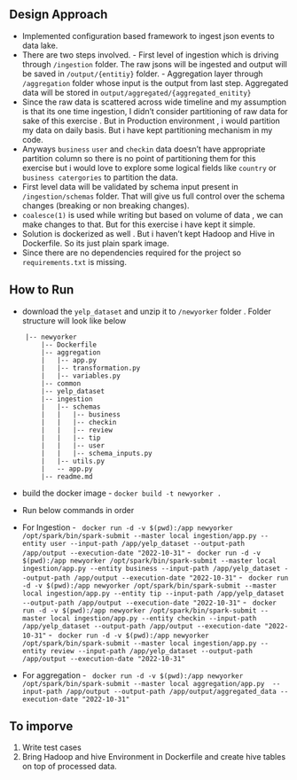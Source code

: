 ## Design Approach
 - Implemented configuration based framework to ingest json events to data lake.
 - There are two steps involved.
			 - First level of ingestion which is driving through `/ingestion` folder. The raw jsons will be ingested and output will be saved in `/output/{entitiy}` folder.
			 - Aggregation layer through `/aggregation` folder whose input is the output from last step. Aggregated data will be stored in `output/aggregated/{aggregated_enitity}`
 - Since the raw data is scattered across wide timeline and my assumption is that its one time ingestion, I didn’t consider partitioning of raw data for sake of this exercise . But in Production environment , i would partition my data on daily basis. But i have kept partitioning mechanism in my code.
 - Anyways `business` `user` and `checkin` data doesn’t  have appropriate partition column so there is no point of partitioning them for this exercise but i would love to explore some logical fields like `country` or `business catergories` to partition the data.
 - First level data will be validated by schema input present in `/ingestion/schemas` folder. That will give us full control over the schema changes (breaking or non breaking changes).
 - `coalesce(1)` is used while writing but based on volume of data , we can make changes to that. But for this exercise i have kept it simple.
 - Solution is dockerized as well . But i haven’t kept Hadoop and Hive in Dockerfile. So its just plain spark image.
 - Since there are no dependencies required for the project so `requirements.txt`
is missing.
## How to Run

 - download the `yelp_dataset` and unzip it to `/newyorker` folder . Folder structure will look like below
```
	|-- newyorker
	    |-- Dockerfile
	    |-- aggregation
	    |   |-- app.py
	    |   |-- transformation.py
	    |   |-- variables.py
	    |-- common
	    |-- yelp_dataset
	    |-- ingestion
	    |   |-- schemas
	    |   |   |-- business
	    |   |   |-- checkin
	    |   |   |-- review
	    |   |   |-- tip
	    |   |   |-- user
	    |   |   |-- schema_inputs.py
	    |   |-- utils.py
	    |   -- app.py
	    |-- readme.md
```
 - build the docker image - `docker build -t newyorker .`
 - Run below commands in order
 - For Ingestion
			 - ` docker run -d -v $(pwd):/app newyorker /opt/spark/bin/spark-submit --master local ingestion/app.py --entity user --input-path /app/yelp_dataset --output-path /app/output --execution-date "2022-10-31"`
			 - ` docker run -d -v $(pwd):/app newyorker /opt/spark/bin/spark-submit --master local ingestion/app.py --entity business --input-path /app/yelp_dataset --output-path /app/output --execution-date "2022-10-31"`
			 - ` docker run -d -v $(pwd):/app newyorker /opt/spark/bin/spark-submit --master local ingestion/app.py --entity tip --input-path /app/yelp_dataset --output-path /app/output --execution-date "2022-10-31"`
			 - ` docker run -d -v $(pwd):/app newyorker /opt/spark/bin/spark-submit --master local ingestion/app.py --entity checkin --input-path /app/yelp_dataset --output-path /app/output --execution-date "2022-10-31"`
			 - ` docker run -d -v $(pwd):/app newyorker /opt/spark/bin/spark-submit --master local ingestion/app.py --entity review --input-path /app/yelp_dataset --output-path /app/output --execution-date "2022-10-31"`

 - For aggregation
		 - ` docker run -d -v $(pwd):/app newyorker /opt/spark/bin/spark-submit --master local aggregation/app.py  --input-path /app/output --output-path /app/output/aggregated_data --execution-date "2022-10-31"`

## To imporve

 1. Write test cases
 2. Bring Hadoop and hive Environment in Dockerfile and create hive tables on top of processed data.
